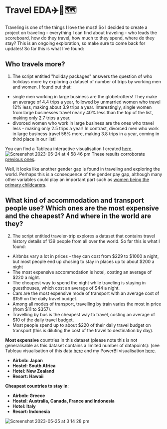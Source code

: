 # Travel EDA✈️🧳🗺️

Traveling is one of the things I love the most! So I decided to create a project on traveling - everything I can find about traveling - who leads the scoreboard, how do they travel, how much to they spend, where do they stay? This is an ongoing exploration, so make sure to come back for updates!
So far this is what I've found:

## Who travels more?
1) The script entitled "holiday packages" answers the question of who holidays more by exploring a dataset of number of trips by working men and women.
I found out that:
- single men working in large business are the globetrotters! They make an average of 4.4 trips a year, followed by unmarried women who travel 12% less, making about 3.9 trips a year. Interestingly, single women from large businesses travel nearly 40% less than the top of the list, making only 2.7 trips a year.
- divorced women who work in large business are the ones who travel less - making only 2.5 trips a year! In contrast, divorced men who work in large business travel 56% more, making 3.8 trips in a year, coming in third place in our list! 

You can find a Tableau interactive visualisation I created [here](https://public.tableau.com/app/profile/bruna.tessaro2596/viz/whotravelsmore/Dashboard1?publish=yes).
![Screenshot 2023-05-24 at 4 58 46 pm](https://github.com/btessaro/traveling/assets/68346837/2cd53048-a758-41d0-9be1-b8a238e8080a)
These results corroborate [previous ones](https://onlinelibrary.wiley.com/doi/abs/10.1111/issj.12391#:~:text=The%20obtained%20results%20confirm%20the,for%20purposes%20other%20than%20work.).

Well, it looks like another gender gap is found in traveling and exploring the world. Perhaps this is a consequence of the gender pay gap, although many other variables could play an important part such as [women being the primary childcarers](https://link.springer.com/article/10.1007/s10834-020-09742-4). 


## What kind of accommodation and transport people use? Which ones are the most expensive and the cheapest? And where in the world are they?
2) The script entitled traveler-trip explores a dataset that contains travel history details of 139 people from all over the world. So far this is what I found:
- Airbnbs vary a lot in prices - they can cost from \$229 to \$1000 a night, but most people end up chosing to stay in places up to about \$200 a night
- The most expensive accommodation is hotel, costing an average of \$220 a night.
- The cheapest way to spend the night while traveling is staying in guesthouses, which cost an average of \$44 a night.
- Cars are the most expensive mode of transport with an average cost of \$159 on the daily travel budget. 
- Among all modes of transport, travelling by train varies the most in price (from \$11 to \$357). 
- Travelling by bus is the cheapest way to travel, costing an average of \$10 of the daily travel budget.
- Most people spend up to about \$220 of their daily travel budget on transport (this is diluting the cost of the travel to destination by day).


**Most expensive** countries in this dataset (please note this is not generalisable as this dataset contains a limited number of datapoints): (see Tableau visualisation of this data [here](https://public.tableau.com/app/profile/bruna.tessaro2596/viz/traveler-data/Dashboard2?publish=yes) and my PowerBI visualisation [here](https://app.powerbi.com/view?r=eyJrIjoiMWQ3NzM5M2UtMzQzMy00ZDU1LTk4MjAtOWExNWNmYmNhMmM5IiwidCI6IjgyYzUxNGMxLWE3MTctNDA4Ny1iZTA2LWQ0MGQyMDcwYWQ1MiJ9).
- **Airbnb: Japan**
- **Hostel: South Africa**
- **Hotel: New Zealand**
- **Resort: Hawaii**

**Cheapest countries to stay in**:
- **Airbnb: Greece**
- **Hostel: Australia, Canada, France and Indonesia**
- **Hotel: Italy**
- **Resort: Indonesia**

![Screenshot 2023-05-25 at 3 14 28 pm](https://github.com/btessaro/traveling/assets/68346837/f310085f-c84a-495d-a75b-02a839123db1)



